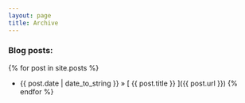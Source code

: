 ```yaml
---
layout: page
title: Archive
---
```


### Blog posts:
{% for post in site.posts %}
  * {{ post.date | date_to_string }} &raquo; [ {{ post.title }} ]({{ post.url }})
{% endfor %}
